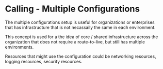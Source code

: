 # Calling - Multiple Configurations

The multiple configurations setup is useful for organizations or enterprises that has infrastructure that is not necassaily the same in each environment.

This concept is used for a the idea of core / shared infrastructure  across the organization that does not require a route-to-live, but still has multiple environments.

Resources that might use the configuration could be networking resources, logging resources, security resources.
